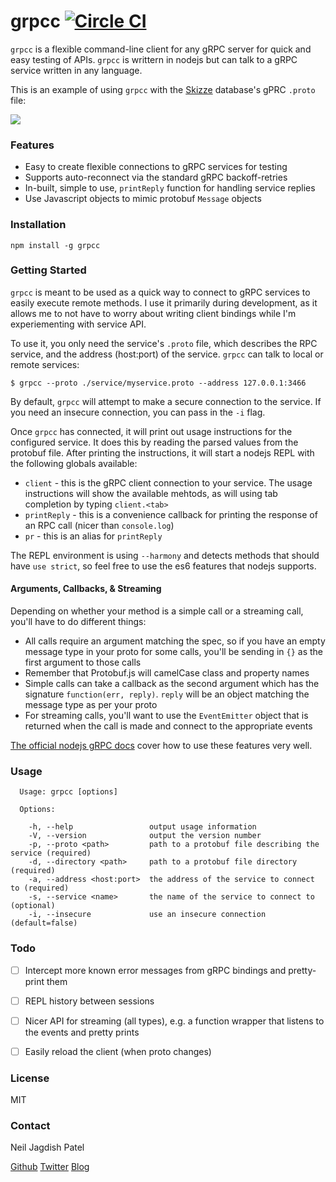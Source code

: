 # grpcc [![Circle CI](https://circleci.com/gh/njpatel/grpcc.svg?style=svg)](https://circleci.com/gh/njpatel/grpcc)

`grpcc` is a flexible command-line client for any gRPC server for quick and easy testing of APIs. `grpcc` is writtern in nodejs but can talk to a gRPC service written in any language.

This is an example of using `grpcc` with the [Skizze](https://github.com/skizzehq/skizze) database's gPRC `.proto` file:

![](https://njp.io/content/images/2016/02/Screenshot-2016-02-09-19-22-40.png)


### Features
 * Easy to create flexible connections to gRPC services for testing
 * Supports auto-reconnect via the standard gRPC backoff-retries
 * In-built, simple to use, `printReply` function for handling service replies
 * Use Javascript objects to mimic protobuf `Message` objects
 

### Installation

`npm install -g grpcc`
 
 
### Getting Started

`grpcc` is meant to be used as a quick way to connect to gRPC services to easily execute remote methods. I use it primarily during development, as it allows me to not have to worry about writing client bindings while I'm experiementing with service API.

To use it, you only need the service's `.proto` file, which describes the RPC service, and the address (host:port) of the service. `grpcc` can talk to local or remote services:

```
$ grpcc --proto ./service/myservice.proto --address 127.0.0.1:3466
```

By default, `grpcc` will attempt to make a secure connection to the service. If you need an insecure connection, you can pass in the `-i` flag.

Once `grpcc` has connected, it will print out usage instructions for the configured service. It does this by reading the parsed values from the protobuf file. After printing the instructions, it will start a nodejs REPL with the following globals available:

 * `client` - this is the gRPC client connection to your service. The usage instructions will show the available mehtods, as will using tab completion by typing `client.<tab>`
 * `printReply` - this is a convenience callback for printing the response of an RPC call (nicer than `console.log`)
 * `pr` - this is an alias for `printReply`

The REPL environment is using `--harmony` and detects methods that should have `use strict`, so feel free to use the es6 features that nodejs supports.

#### Arguments, Callbacks, & Streaming

Depending on whether your method is a simple call or a streaming call, you'll have to do different things:

 * All calls require an argument matching the spec, so if you have an empty message type in your proto for some calls, you'll be sending in `{}` as the first argument to those calls
 * Remember that Protobuf.js will camelCase class and property names
 * Simple calls can take a callback as the second argument which has the signature `function(err, reply)`. `reply` will be an object matching the message type as per your proto
 * For streaming calls, you'll want to use the `EventEmitter` object that is returned when the call is made and connect to the appropriate events
 
[The official nodejs gRPC docs](http://www.grpc.io/docs/tutorials/basic/node.html) cover how to use these features very well.


### Usage

```
  Usage: grpcc [options]

  Options:

    -h, --help                 output usage information
    -V, --version              output the version number
    -p, --proto <path>         path to a protobuf file describing the service (required)
    -d, --directory <path>     path to a protobuf file directory (required)
    -a, --address <host:port>  the address of the service to connect to (required)
    -s, --service <name>       the name of the service to connect to (optional)
    -i, --insecure             use an insecure connection (default=false)

```


### Todo
 - [ ] Intercept more known error messages from gRPC bindings and pretty-print them
 - [ ] REPL history between sessions
 - [ ] Nicer API for streaming (all types), e.g. a function wrapper that listens to the events and pretty prints
 - [ ] Easily reload the client (when proto changes)


### License

MIT
  

### Contact

Neil Jagdish Patel

[Github](https://github.com/njpatel) [Twitter](https://twitter.com/njpatel) [Blog](https://njp.io)
